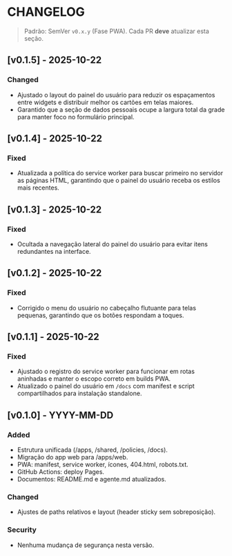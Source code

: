 # CHANGELOG
> Padrão: SemVer `v0.x.y` (Fase PWA). Cada PR **deve** atualizar esta seção.

## [v0.1.5] - 2025-10-22
### Changed
- Ajustado o layout do painel do usuário para reduzir os espaçamentos entre widgets e distribuir melhor os cartões em telas maiores.
- Garantido que a seção de dados pessoais ocupe a largura total da grade para manter foco no formulário principal.

## [v0.1.4] - 2025-10-22
### Fixed
- Atualizada a política do service worker para buscar primeiro no servidor as páginas HTML, garantindo que o painel do usuário receba os estilos mais recentes.

## [v0.1.3] - 2025-10-22
### Fixed
- Ocultada a navegação lateral do painel do usuário para evitar itens redundantes na interface.

## [v0.1.2] - 2025-10-22
### Fixed
- Corrigido o menu do usuário no cabeçalho flutuante para telas pequenas, garantindo que os botões respondam a toques.

## [v0.1.1] - 2025-10-22
### Fixed
- Ajustado o registro do service worker para funcionar em rotas aninhadas e manter o escopo correto em builds PWA.
- Atualizado o painel do usuário em `/docs` com manifest e script compartilhados para instalação standalone.

## [v0.1.0] - YYYY-MM-DD
### Added
- Estrutura unificada (/apps, /shared, /policies, /docs).
- Migração do app web para /apps/web.
- PWA: manifest, service worker, ícones, 404.html, robots.txt.
- GitHub Actions: deploy Pages.
- Documentos: README.md e agente.md atualizados.

### Changed
- Ajustes de paths relativos e layout (header sticky sem sobreposição).

### Security
- Nenhuma mudança de segurança nesta versão.
